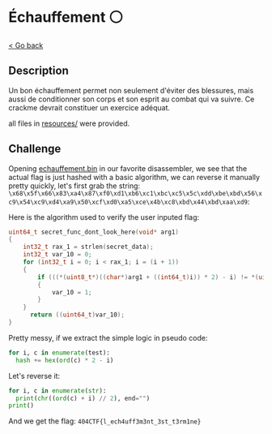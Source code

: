 # Échauffement ⚪

[< Go back](../../README.md)

## Description

Un bon échauffement permet non seulement d'éviter des blessures, mais aussi de conditionner son corps et son esprit au combat qui va suivre. Ce crackme devrait constituer un exercice adéquat.

all files in [resources/](./resources) were provided.

## Challenge

Opening [echauffement.bin](resources/echauffement.bin) in our favorite disassembler, we see that the actual flag is just hashed with a basic algorithm, we can reverse it manually pretty quickly, let's first grab the string: `\x68\x5f\x66\x83\xa4\x87\xf0\xd1\xb6\xc1\xbc\xc5\x5c\xdd\xbe\xbd\x56\xc9\x54\xc9\xd4\xa9\x50\xcf\xd0\xa5\xce\x4b\xc8\xbd\x44\xbd\xaa\xd9`:

Here is the algorithm used to verify the user inputed flag:

```c
uint64_t secret_func_dont_look_here(void* arg1)
{
    int32_t rax_1 = strlen(secret_data);
    int32_t var_10 = 0;
    for (int32_t i = 0; i < rax_1; i = (i + 1))
    {
        if (((*(uint8_t*)((char*)arg1 + ((int64_t)i)) * 2) - i) != *(uint8_t*)(((int64_t)i) + secret_data))
        {
            var_10 = 1;
        }
    }
      return ((uint64_t)var_10);
}
```

Pretty messy, if we extract the simple logic in pseudo code:

```py
for i, c in enumerate(test):
  hash += hex(ord(c) * 2 - i)
```

Let's reverse it:

```py
for i, c in enumerate(str):
  print(chr((ord(c) + i) // 2), end="")
print()
```

And we get the flag: `404CTF{l_ech4uff3m3nt_3st_t3rm1ne}`
